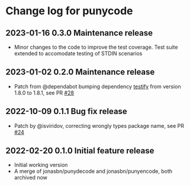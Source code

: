 # Change log for punycode

## 2023-01-16 0.3.0 Maintenance release

- Minor changes to the code to improve the test coverage. Test suite extended to accomodate testing of STDIN scenarios

## 2023-01-02 0.2.0 Maintenance release

- Patch from @dependabot bumping dependency [testify](https://github.com/stretchr/testify) from version 1.8.0 to 1.8.1, see PR [#28](https://github.com/jonasbn/punycode/pull/28)

## 2022-10-09 0.1.1 Bug fix release

- Patch by @isviridov, correcting wrongly types package name, see PR [#24](https://github.com/jonasbn/punycode/pull/24)

## 2022-02-20 0.1.0 Initial feature release

- Initial working version
- A merge of jonasbn/punydecode and jonasbn/punyencode, both archived now
